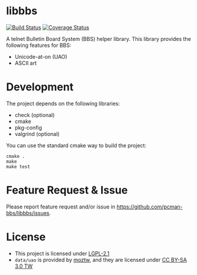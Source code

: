 # libbbs

[![Build Status](https://travis-ci.org/pcman-bbs/libbbs.svg?branch=master)](https://travis-ci.org/pcman-bbs/libbbs)
[![Coverage Status](https://coveralls.io/repos/pcman-bbs/libbbs/badge.png?branch=master)](https://coveralls.io/r/pcman-bbs/libbbs?branch=master)

A telnet Bulletin Board System (BBS) helper library. This library provides the following features for BBS:
*   Unicode-at-on (UAO)
*   ASCII art

# Development

The project depends on the following libraries:
*   check (optional)
*   cmake
*   pkg-config
*   valgrind (optional)

You can use the standard cmake way to build the project:

```
cmake .
make
make test
```

# Feature Request & Issue

Please report feature request and/or issue in <https://github.com/pcman-bbs/libbbs/issues>.

# License

*   This project is licensed under [LGPL-2.1](https://github.com/pcman-bbs/libbbs/blob/master/COPYING)
*   `data/uao` is provided by [moztw](http://moztw.org/docs/big5/), and they are licensed under [CC BY-SA 3.0 TW](http://creativecommons.org/licenses/by-sa/3.0/tw/)
